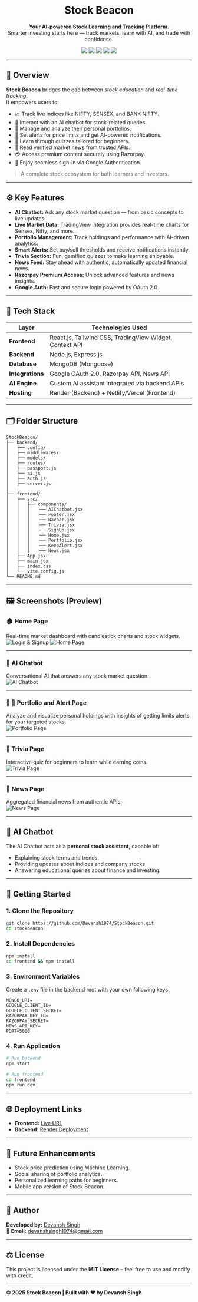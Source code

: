 

<h1 align="center">Stock Beacon</h1>

<p align="center">
  <b>Your AI-powered Stock Learning and Tracking Platform.</b><br/>
  Smarter investing starts here — track markets, learn with AI, and trade with confidence.
</p>

<p align="center">
  <img src="https://img.shields.io/badge/Stack-MERN-green?style=flat-square"/>
  <img src="https://img.shields.io/badge/AI-Chatbot-blue?style=flat-square"/>
  <img src="https://img.shields.io/badge/Auth-Google-lightgrey?style=flat-square"/>
  <img src="https://img.shields.io/badge/Payments-Razorpay-blue?style=flat-square"/>
  <img src="https://img.shields.io/badge/License-MIT-brightgreen?style=flat-square"/>
</p>

---


## 🌟 Overview

**Stock Beacon** bridges the gap between *stock education* and *real-time tracking*.  
It empowers users to:
- 📈 Track live indices like NIFTY, SENSEX, and BANK NIFTY.
- 🤖 Interact with an AI chatbot for stock-related queries.
- 💼 Manage and analyze their personal portfolios.
- 🔔 Set alerts for price limits and get AI-powered notifications.
- 🧠 Learn through quizzes tailored for beginners.
- 📰 Read verified market news from trusted APIs.
- 💳 Access premium content securely using Razorpay.
- 🔐 Enjoy seamless sign-in via Google Authentication.

> A complete stock ecosystem for both learners and investors.

---

## ⚙️ Key Features

- **AI Chatbot:** Ask any stock market question — from basic concepts to live updates.  
- **Live Market Data:** TradingView integration provides real-time charts for Sensex, Nifty, and more.  
- **Portfolio Management:** Track holdings and performance with AI-driven analytics.  
- **Smart Alerts:** Set buy/sell thresholds and receive notifications instantly.  
- **Trivia Section:** Fun, gamified quizzes to make learning enjoyable.  
- **News Feed:** Stay ahead with authentic, automatically updated financial news.  
- **Razorpay Premium Access:** Unlock advanced features and news insights.  
- **Google Auth:** Fast and secure login powered by OAuth 2.0.

---

## 🧩 Tech Stack

| Layer | Technologies Used |
|-------|--------------------|
| **Frontend** | React.js, Tailwind CSS, TradingView Widget, Context API |
| **Backend** | Node.js, Express.js |
| **Database** | MongoDB (Mongoose) |
| **Integrations** | Google OAuth 2.0, Razorpay API, News API |
| **AI Engine** | Custom AI assistant integrated via backend APIs |
| **Hosting** | Render (Backend) + Netlify/Vercel (Frontend) |

---

## 🗂️ Folder Structure

```
StockBeacon/
├── backend/
│   ├── config/
│   ├── middlewares/
│   ├── models/
│   ├── routes/
│   ├── passport.js
│   ├── ai.js
│   ├── auth.js
│   ├── server.js
│
├── frontend/
│   ├── src/
│   │   ├── components/
│   │   │   ├── AIChatbot.jsx
│   │   │   ├── Footer.jsx
│   │   │   ├── Navbar.jsx
│   │   │   ├── Trivia.jsx
│   │   │   ├── SignUp.jsx
│   │   │   ├── Home.jsx
│   │   │   ├── Portfolio.jsx
│   │   │   ├── KeepAlert.jsx
│   │   │   └── News.jsx
│   ├── App.jsx
│   ├── main.jsx
│   ├── index.css
│   └── vite.config.js
└── README.md
```

---

## 🖼️ Screenshots (Preview)

### 🏠 Home Page  
Real-time market dashboard with candlestick charts and stock widgets. 
![Login & Signup](./frontend/src/assets/home1.png) 
![Home Page](./frontend/src/assets/home.png)

---

### 🤖 AI Chatbot  
Conversational AI that answers any stock market question.  
![AI Chatbot](./frontend/src/assets/chatbot.png)

---

### 💼 🔔 Portfolio and Alert Page  
Analyze and visualize personal holdings with insights of getting limits alerts for your targeted stocks.  
![Portfolio Page](./frontend/src/assets/alert.png)


---

### 🧠 Trivia Page  
Interactive quiz for beginners to learn while earning coins.  
![Trivia Page](./frontend/src/assets/trivia.png)

---

### 📰 News Page  
Aggregated financial news from authentic APIs.  
![News Page](./frontend/src/assets/news.png)

---


## 🧠 AI Chatbot

The AI Chatbot acts as a **personal stock assistant**, capable of:
- Explaining stock terms and trends.  
- Providing updates about indices and company stocks.  
- Answering educational queries about finance and investing.

---

## 🚀 Getting Started

### 1. Clone the Repository
```bash
git clone https://github.com/Devansh1974/StockBeacon.git
cd stockbeacon
```

### 2. Install Dependencies
```bash
npm install
cd frontend && npm install
```

### 3. Environment Variables
Create a `.env` file in the backend root with your own following keys:

```env
MONGO_URI=
GOOGLE_CLIENT_ID=
GOOGLE_CLIENT_SECRET=
RAZORPAY_KEY_ID=
RAZORPAY_SECRET=
NEWS_API_KEY=
PORT=5000
```

### 4. Run Application
```bash
# Run backend
npm start

# Run frontend
cd frontend
npm run dev
```

---

## 🌐 Deployment Links

- **Frontend:** [Live URL](stockbeaconn.netlify.app)  
- **Backend:** [Render Deployment](https://s69-devansh-capstone-stockbeacon.onrender.com/)

---

## 🔮 Future Enhancements

- Stock price prediction using Machine Learning.  
- Social sharing of portfolio analytics.  
- Personalized learning paths for beginners.  
- Mobile app version of Stock Beacon.  

---

## 👤 Author

**Developed by:** [Devansh Singh](https://www.linkedin.com/in/devanshsingh2006/)  
📧 **Email:** [devanshsingh1974@gmail.com](mailto:devanshsingh1974@gmail.com)

---

## ⚖️ License

This project is licensed under the **MIT License** – feel free to use and modify with credit.

---

**© 2025 Stock Beacon | Built with ❤️ by Devansh Singh**
